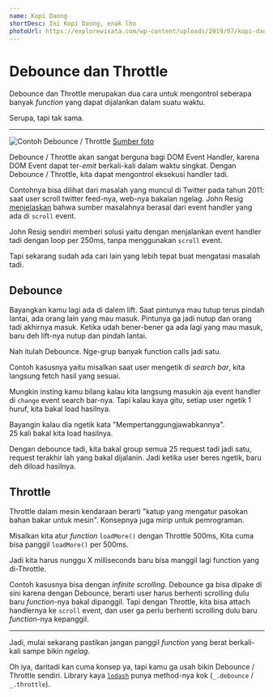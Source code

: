 ```yaml
---
name: Kopi Daong
shortDesc: Ini Kopi Daong, enak lho
photoUrl: https://explorewisata.com/wp-content/uploads/2019/07/kopi-daong-pancawati-bogor.jpg
---
```


# Debounce dan Throttle

Debounce dan Throttle merupakan dua cara untuk mengontrol seberapa banyak _function_ yang dapat dijalankan dalam suatu waktu.

Serupa, tapi tak sama.

---

![Contoh Debounce / Throttle](https://esstudio.site/uploads/throttle_debounce.gif) [Sumber foto](https://esstudio.site/2019/05/25/all-about-debouncing-and-throttling.html)

Debounce / Throttle akan sangat berguna bagi DOM Event Handler, karena DOM Event dapat ter-_emit_ berkali-kali dalam waktu singkat. Dengan Debounce / Throttle, kita dapat mengontrol eksekusi handler tadi.

Contohnya bisa dilihat dari masalah yang muncul di Twitter pada tahun 2011: saat user scroll twitter feed-nya, web-nya bakalan ngelag. John Resig [menjelaskan](https://johnresig.com/blog/learning-from-twitter/) bahwa sumber masalahnya berasal dari event handler yang ada di `scroll` event.

John Resig sendiri memberi solusi yaitu dengan menjalankan event handler tadi dengan loop per 250ms, tanpa menggunakan `scroll` event.

Tapi sekarang sudah ada cari lain yang lebih tepat buat mengatasi masalah tadi.

## Debounce

Bayangkan kamu lagi ada di dalem lift. Saat pintunya mau tutup terus pindah lantai, ada orang lain yang mau masuk. Pintunya ga jadi nutup dan orang tadi akhirnya masuk. Ketika udah bener-bener ga ada lagi yang mau masuk, baru deh lift-nya nutup dan pindah lantai.

Nah itulah Debounce. Nge-grup banyak function calls jadi satu.

Contoh kasusnya yaitu misalkan saat user mengetik di _search bar_, kita langsung fetch hasil yang sesuai.

Mungkin insting kamu bilang kalau kita langsung masukin aja event handler di `change` event search bar-nya. Tapi kalau kaya gitu, setiap user ngetik 1 huruf, kita bakal load hasilnya.

Bayangin kalau dia ngetik kata "Mempertanggungjawabkannya".  
25 kali bakal kita load hasilnya.

Dengan debounce tadi, kita bakal group semua 25 request tadi jadi satu, request terakhir lah yang bakal dijalanin. Jadi ketika user beres ngetik, baru deh diload hasilnya.

## Throttle

Throttle dalam mesin kendaraan berarti "katup yang mengatur pasokan bahan bakar untuk mesin". Konsepnya juga mirip untuk pemrograman.

Misalkan kita atur _function_ `loadMore()` dengan Throttle 500ms, Kita cuma bisa panggil `loadMore()` per 500ms.

Jadi kita harus nunggu X milliseconds baru bisa manggil lagi function yang di-Throttle.

Contoh kasusnya bisa dengan _infinite scrolling_. Debounce ga bisa dipake di sini karena dengan Debounce, berarti user harus berhenti scrolling dulu baru _function_-nya bakal dipanggil. Tapi dengan Throttle, kita bisa attach handlernya ke `scroll` event, dan user ga perlu berhenti scrolling dulu baru _function_-nya kepanggil.

---

Jadi, mulai sekarang pastikan jangan panggil _function_ yang berat berkali-kali sampe bikin _ngelag_.

Oh iya, daritadi kan cuma konsep ya, tapi kamu ga usah bikin Debounce / Throttle sendiri. Library kaya [`lodash`](https://lodash.com/) punya method-nya kok (`_.debounce` / `_.throttle`).
